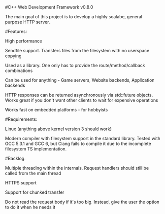 #C++ Web Development Framework v0.8.0

The main goal of this project is to develop a highly scalabe, general purpose HTTP server.

#Features:

High performance

Sendfile support. Transfers files from the filesystem with no userspace copying

Used as a library. One only has to provide the route/method/callback combinations

Can be used for anything - Game servers, Website backends, Application backends

HTTP responses can be returned asynchronously via std::future objects. Works great if you don't want other clients to wait for expensive operations

Works fast on embedded platforms - for hobbyists

#Requirements:

Linux (anything above kernel version 3 should work)

Modern compiler with filesystem support in the standard library. Tested with GCC 5.3.1 and GCC 6, but Clang fails to compile it due to the incomplete filesystem TS implementation.

#Backlog:

Multiple threading within the internals. Request handlers should still be called from the main thread

HTTPS support

Support for chunked transfer

Do not read the request body if it's too big. Instead, give the user the option to do it when he needs it
